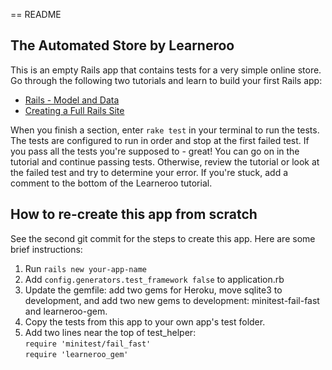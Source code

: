 == README

## The Automated Store by Learneroo

This is an empty Rails app that contains tests for a very simple online store.
Go through the following two tutorials and learn to build your first Rails app:

- [Rails - Model and Data](https://www.learneroo.com/modules/3)
- [Creating a Full Rails Site](https://www.learneroo.com/modules/131)

When you finish a section, enter `rake test` in your terminal to run the tests. The tests are configured to run in order and stop at the first failed test. If you pass all the tests you're supposed to - great! You can go on in the tutorial and continue passing tests. Otherwise, review the tutorial or look at the failed test and try to determine your error. If you're stuck, add a comment to the bottom of the Learneroo tutorial.

## How to re-create this app from scratch

See the second git commit for the steps to create this app. Here are some brief instructions:

1. Run `rails new your-app-name`
2. Add `config.generators.test_framework false` to application.rb
3. Update the gemfile: add two gems for Heroku, move sqlite3 to development, and add two new gems to development: minitest-fail-fast and learneroo-gem.
4. Copy the tests from this app to your own app's test folder. 
5. Add two lines near the top of test_helper:  
`require 'minitest/fail_fast' `  
`require 'learneroo_gem' `  